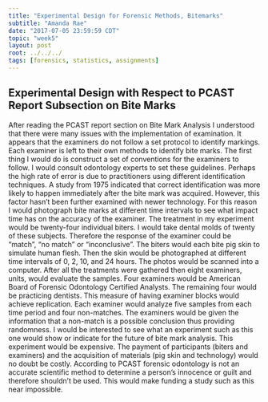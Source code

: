```yaml
---
title: "Experimental Design for Forensic Methods, Bitemarks"
subtitle: "Amanda Rae"
date: "2017-07-05 23:59:59 CDT"
topic: "week5"
layout: post
root: ../../../
tags: [forensics, statistics, assignments]
---
```

 
## Experimental Design with Respect to PCAST Report Subsection on Bite Marks


After reading the PCAST report section on Bite Mark Analysis I understood that there were many issues with the implementation of examination. It appears that the examiners do not follow a set protocol to identify markings. Each examiner is left to their own methods to identify bite marks. The first thing I would do is construct a set of conventions for the examiners to follow. I would consult odontology experts to set these guidelines. Perhaps the high rate of error is due to practitioners using different identification techniques. 
A study from 1975 indicated that correct identification was more likely to happen immediately after the bite mark was acquired. However, this factor hasn’t been further examined with newer technology. For this reason I would photograph bite marks at different time intervals to see what impact time has on the accuracy of the examiner. 
The treatment in my experiment would be twenty-four individual biters. I would take dental molds of twenty of these subjects. Therefore the response of the examiner could be “match”, “no match” or “inconclusive”. The biters would each bite pig skin to simulate human flesh. Then the skin would be photographed at different time intervals of 0, 2, 10, and 24 hours. The photos would be scanned into a computer. After all the treatments were gathered then eight examiners, units, would evaluate the samples. Four examiners would be American Board of Forensic Odontology Certified Analysts. The remaining four would be practicing dentists. This measure of having examiner blocks would achieve replication. Each examiner would analyze five samples from each time period and four non-matches. The examiners would be given the information that a non-match is a possible conclusion thus providing randomness. 
I would be interested to see what an experiment such as this one would show or indicate for the future of bite mark analysis. This experiment would be expensive. The payment of participants (biters and examiners) and the acquisition of materials (pig skin and technology) would no doubt be costly. According to PCAST forensic odontology is not an accurate scientific method to determine a person’s innocence or guilt and therefore shouldn’t be used. This would make funding a study such as this near impossible.


